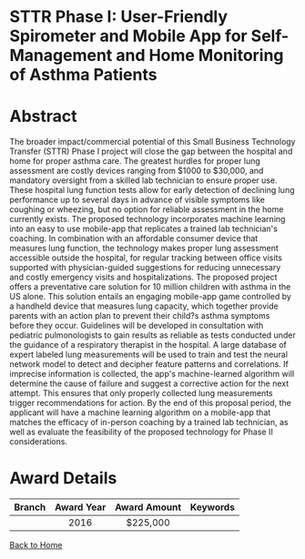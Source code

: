 
STTR Phase I: User-Friendly Spirometer and Mobile App for Self-Management and Home Monitoring of Asthma Patients
================================================================================================================

# Abstract


The broader impact/commercial potential of this Small Business Technology Transfer (STTR) Phase I project will close the gap between the hospital and home for proper asthma care. The greatest hurdles for proper lung assessment are costly devices ranging from $1000 to $30,000, and mandatory oversight from a skilled lab technician to ensure proper use. These hospital lung function tests allow for early detection of declining lung performance up to several days in advance of visible symptoms like coughing or wheezing, but no option for reliable assessment in the home currently exists. The proposed technology incorporates machine learning into an easy to use mobile-app that replicates a trained lab technician's coaching. In combination with an affordable consumer device that measures lung function, the technology makes proper lung assessment accessible outside the hospital, for regular tracking between office visits supported with physician-guided suggestions for reducing unnecessary and costly emergency visits and hospitalizations. The proposed project offers a preventative care solution for 10 million children with asthma in the US alone. This solution entails an engaging mobile-app game controlled by a handheld device that measures lung capacity, which together provide parents with an action plan to prevent their child?s asthma symptoms before they occur. Guidelines will be developed in consultation with pediatric pulmonologists to gain results as reliable as tests conducted under the guidance of a respiratory therapist in the hospital. A large database of expert labeled lung measurements will be used to train and test the neural network model to detect and decipher feature patterns and correlations. If imprecise information is collected, the app's machine-learned algorithm will determine the cause of failure and suggest a corrective action for the next attempt. This ensures that only properly collected lung measurements trigger recommendations for action. By the end of this proposal period, the applicant will have a machine learning algorithm on a mobile-app that matches the efficacy of in-person coaching by a trained lab technician, as well as evaluate the feasibility of the proposed technology for Phase II considerations.  

# Award Details

|Branch|Award Year|Award Amount|Keywords|
| :---: | :---: | :---: | :---: |
||2016|$225,000||
  
  


[Back to Home](https://github.com/chrischow/dod_sbir_awards/JT/#260)